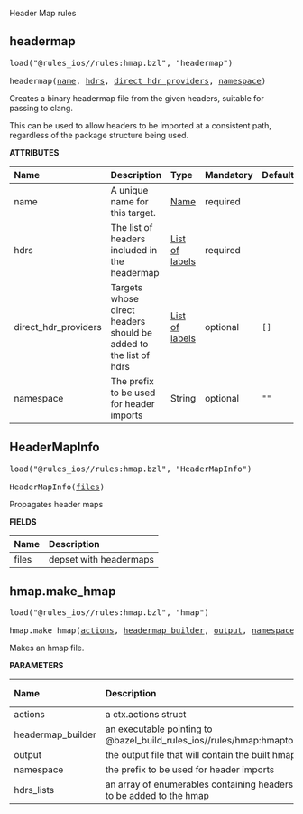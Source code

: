 <!-- Generated with Stardoc: http://skydoc.bazel.build -->

Header Map rules

<a id="headermap"></a>

## headermap

<pre>
load("@rules_ios//rules:hmap.bzl", "headermap")

headermap(<a href="#headermap-name">name</a>, <a href="#headermap-hdrs">hdrs</a>, <a href="#headermap-direct_hdr_providers">direct_hdr_providers</a>, <a href="#headermap-namespace">namespace</a>)
</pre>

Creates a binary headermap file from the given headers,
suitable for passing to clang.

This can be used to allow headers to be imported at a consistent path,
regardless of the package structure being used.

**ATTRIBUTES**


| Name  | Description | Type | Mandatory | Default |
| :------------- | :------------- | :------------- | :------------- | :------------- |
| <a id="headermap-name"></a>name |  A unique name for this target.   | <a href="https://bazel.build/concepts/labels#target-names">Name</a> | required |  |
| <a id="headermap-hdrs"></a>hdrs |  The list of headers included in the headermap   | <a href="https://bazel.build/concepts/labels">List of labels</a> | required |  |
| <a id="headermap-direct_hdr_providers"></a>direct_hdr_providers |  Targets whose direct headers should be added to the list of hdrs   | <a href="https://bazel.build/concepts/labels">List of labels</a> | optional |  `[]`  |
| <a id="headermap-namespace"></a>namespace |  The prefix to be used for header imports   | String | optional |  `""`  |


<a id="HeaderMapInfo"></a>

## HeaderMapInfo

<pre>
load("@rules_ios//rules:hmap.bzl", "HeaderMapInfo")

HeaderMapInfo(<a href="#HeaderMapInfo-files">files</a>)
</pre>

Propagates header maps

**FIELDS**

| Name  | Description |
| :------------- | :------------- |
| <a id="HeaderMapInfo-files"></a>files |  depset with headermaps    |


<a id="hmap.make_hmap"></a>

## hmap.make_hmap

<pre>
load("@rules_ios//rules:hmap.bzl", "hmap")

hmap.make_hmap(<a href="#hmap.make_hmap-actions">actions</a>, <a href="#hmap.make_hmap-headermap_builder">headermap_builder</a>, <a href="#hmap.make_hmap-output">output</a>, <a href="#hmap.make_hmap-namespace">namespace</a>, <a href="#hmap.make_hmap-hdrs_lists">hdrs_lists</a>)
</pre>

Makes an hmap file.

**PARAMETERS**


| Name  | Description | Default Value |
| :------------- | :------------- | :------------- |
| <a id="hmap.make_hmap-actions"></a>actions |  a ctx.actions struct   |  none |
| <a id="hmap.make_hmap-headermap_builder"></a>headermap_builder |  an executable pointing to @bazel_build_rules_ios//rules/hmap:hmaptool   |  none |
| <a id="hmap.make_hmap-output"></a>output |  the output file that will contain the built hmap   |  none |
| <a id="hmap.make_hmap-namespace"></a>namespace |  the prefix to be used for header imports   |  none |
| <a id="hmap.make_hmap-hdrs_lists"></a>hdrs_lists |  an array of enumerables containing headers to be added to the hmap   |  none |


